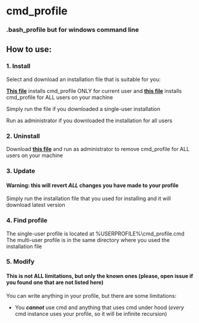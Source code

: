 # cmd_profile  
### .bash_profile but for windows command line  
  
## How to use:  
### 1. Install  
Select and download an installation file that is suitable for you:  
  
**[This file](https://github.com/Jabka-M/cmd_profile/blob/main/install_for_current_user.cmd)** installs cmd_profile ONLY for current user and **[this file](https://github.com/Jabka-M/cmd_profile/blob/main/install_for_all_users.cmd)** installs cmd_profile for ALL users on your machine  
  
Simply run the file if you downloaded a single-user installation  
  
Run as administrator if you downloaded the installation for all users  
  
### 2. Uninstall  
Download **[this file](https://github.com/Jabka-M/cmd_profile/blob/main/uninstall.cmd)** and run as administrator to remove cmd_profile for ALL users on your machine  
  
### 3. Update  
#### Warning: this will revert ***ALL*** changes you have made to your profile  
Simply run the installation file that you used for installing and it will download latest version
  
### 4. Find profile    
The single-user profile is located at %USERPROFILE%\cmd_profile.cmd  
The multi-user profile is in the same directory where you used the installation file  
  
### 5. Modify
#### **This is not ALL limitations, but only the known ones (please, open issue if you found one that are not listed here)**  
You can write anything in your profile, but there are some limitations:  
* You ***cannot*** use cmd and anything that uses cmd under hood (*every* cmd instance uses your profile, so it will be infinite recursion)  
